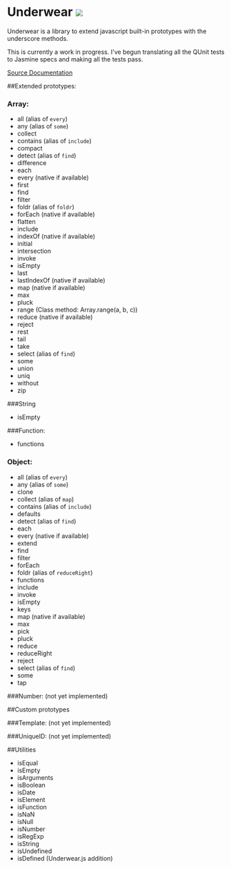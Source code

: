 Underwear [![](https://secure.travis-ci.org/daytonn/underwear.png?branch=master)](http://travis-ci.org/daytonn/underwear)
=========

Underwear is a library to extend javascript built-in prototypes with the
underscore methods.

This is currently a work in progress. I've begun translating all the
QUnit tests to Jasmine specs and making all the tests pass.

[Source Documentation](http://daytonn.github.com/underwear/docs/underwear.html)

##Extended prototypes:

### Array:
 - all (alias of `every`)
 - any (alias of `some`)
 - collect
 - contains (alias of `include`)
 - compact
 - detect (alias of `find`)
 - difference
 - each
 - every (native if available)
 - first
 - find
 - filter
 - foldr (alias of `foldr`)
 - forEach (native if available)
 - flatten
 - include
 - indexOf (native if available)
 - initial
 - intersection
 - invoke
 - isEmpty
 - last
 - lastIndexOf (native if available)
 - map (native if available)
 - max
 - pluck
 - range (Class method: Array.range(a, b, c))
 - reduce (native if available)
 - reject
 - rest
 - tail
 - take
 - select (alias of `find`)
 - some
 - union
 - uniq
 - without
 - zip


###String
 - isEmpty

###Function:
 - functions

### Object:
 - all (alias of `every`)
 - any (alias of `some`)
 - clone
 - collect (alias of `map`)
 - contains (alias of `include`)
 - defaults
 - detect (alias of `find`)
 - each
 - every (native if available)
 - extend
 - find
 - filter
 - forEach
 - foldr (alias of `reduceRight`)
 - functions
 - include
 - invoke
 - isEmpty
 - keys
 - map (native if available)
 - max
 - pick
 - pluck
 - reduce
 - reduceRight
 - reject
 - select (alias of `find`)
 - some
 - tap


###Number:
(not yet implemented)

##Custom prototypes

###Template:
(not yet implemented)

###UniqueID:
(not yet implemented)

##Utilities
 - isEqual
 - isEmpty
 - isArguments
 - isBoolean
 - isDate
 - isElement
 - isFunction
 - isNaN
 - isNull
 - isNumber
 - isRegExp
 - isString
 - isUndefined
 - isDefined (Underwear.js addition)